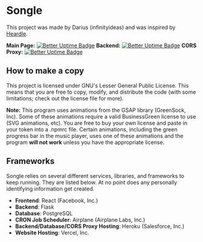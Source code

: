 # Songle

This project was made by Darius (infinityideas) and was inspired by [Heardle](https://heardle.app). 

**Main Page:**
[![Better Uptime Badge](https://betteruptime.com/status-badges/v1/monitor/e7zr.svg)](https://betteruptime.com/?utm_source=status_badge)
**Backend:**
[![Better Uptime Badge](https://betteruptime.com/status-badges/v1/monitor/e7zu.svg)](https://betteruptime.com/?utm_source=status_badge)
**CORS Proxy:**
[![Better Uptime Badge](https://betteruptime.com/status-badges/v1/monitor/e7zt.svg)](https://betteruptime.com/?utm_source=status_badge)

## How to make a copy
This project is licensed under GNU's Lesser General Public License. This means that you are free to copy, modify, and distribute the code (with some limitations; check out the license file for more).

**Note:** This program uses animations from the GSAP library (GreenSock, Inc). Some of these animations require a valid BusinessGreen license to use (SVG animations, etc). You are free to buy your own license and paste in your token into a .npmrc file. Certain animations, including the green progress bar in the music player, uses one of these animations and the program **will not work** unless you have the appropriate license.

## Frameworks
Songle relies on several different services, libraries, and frameworks to keep running. They are listed below. At no point does any personally identifying information get created.
* **Frontend**: React (Facebook, Inc.)
* **Backend**: Flask
* **Database**: PostgreSQL
* **CRON Job Scheduler**: Airplane (Airplane Labs, Inc.)
* **Backend/Database/CORS Proxy Hosting**: Heroku (Salesforce, Inc.)
* **Website Hosting**: Vercel, Inc.
